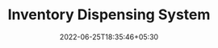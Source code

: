 ---
title: "Inventory Dispensing System"
date: 2022-06-25T18:35:46+05:30
draft: false
layout: "project_x"

description: "Smart Cupboard for Issuing Lab Inventory."
carousel:
  items: 1
  duration: 7000
  height: 35
  unit: "rem"
  images:
   - image: /images/projects/IDS.jpg
     caption: Inventory Dispensing System
   - image: /images/projects/raspberry_pi_ids.jpg
     caption: Raspberry Pi with RFID Scanner
   - image: /images/projects/arduino_ids.jpg
     caption: Cupboard PCB, Arduino and Amplifiers
   - image: /images/projects/bin_ids.jpg
     caption: Storage bin with Proximity Sensor
   - image: /images/projects/connection_graph_ids.jpg
     caption: Communication Graph
credits: "Members: Preet Shah and Videh Patel"
# checkout:
#   links:
#     - icon: fab fa-github
#       url: https://github.com/videh25/3D-Simulation-of-Standard-Manipulators
content: |-
    
    My best and most hard-work drenched project of BTech, as a part of Mechatronics course offered	 by Prof. Madhu Vadali. To cater the need of students working late nights in 	Tinkerers’ Lab (student run makerspace of IITGn), we ideated, designed and prototyped an Inventory Dispensing System.
    This mechatronic system consists of a Raspberry Pi, connected to an RFID sensor and the internet; and cupboards, consisting of Arduino Nanos and load cells. All of them are connected over an I2C network with Raspberry Pi as the master and Arduinos as slaves. Once the user scans a valid RFID card, the cupboard unlock.  Arduinos sense the number of items taken/returned by the user through load cell readings and Raspberry Pi updates an online database with the information.

    Do check out the infomercial! ^_^

---